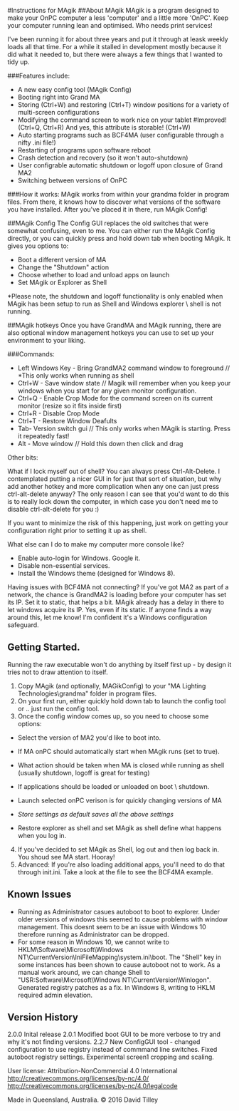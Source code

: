 #Instructions for MAgik
##About MAgik
MAgik is a program designed to make your OnPC computer a less 'computer' and a little more 'OnPC'. Keep your computer running lean and optimised. Who needs print services! 

I've been running it for about three years and put it through at leask weekly loads all that time. For a while it stalled in development mostly because it did what it needed to, but there were always a few things that I wanted to tidy up.

###Features include:
+ A new easy config tool (MAgik Config)
+ Booting right into Grand MA
+ Storing (Ctrl+W) and restoring (Ctrl+T) window positions for a variety of multi-screen configurations 
+ Modifying the command screen to work nice on your tablet #Improved! (Ctrl+Q, Ctrl+R) And yes, this attribute is storable! (Ctrl+W)
+ Auto starting programs such as BCF4MA (user configurable through a nifty .ini file!)
+ Restarting of programs upon software reboot
+ Crash detection and recovery (so it won't auto-shutdown)
+ User configrable automatic shutdown or logoff upon closure of Grand MA2
+ Switching between versions of OnPC

###How it works:
MAgik works from within your grandma folder in program files. From there, it knows how to discover what versions of the software you have installed.
After you've placed it in there, run MAgik Config!

##MAgik Config
The Config GUI replaces the old switches that were somewhat confusing, even to me. You can either run the MAgik Config directly, or you can quickly press and hold down tab when booting MAgik.
It gives you options to:
+ Boot a different version of MA
+ Change the "Shutdown" action
+ Choose whether to load and unload apps on launch
+ Set MAgik or Explorer as Shell

*Please note, the shutdown and logoff functionality is only enabled when MAgik has been setup to run as Shell and Windows explorer \ shell is not running.

##MAgik hotkeys
Once you have GrandMA and MAgik running, there are also optional window management hotkeys you can use to set up your environment to your liking. 

###Commands:
+ Left Windows Key - Bring GrandMA2 command window to foreground // *This only works when running as shell
+ Ctrl+W - Save window state // Magik will remember when you keep your windows when you start for any given monitor configuration.
+ Ctrl+Q - Enable Crop Mode for the command screen on its current monitor (resize so it fits inside first)
+ Ctrl+R - Disable Crop Mode
+ Ctrl+T - Restore Window Deafults
+ Tab- Version switch gui // This only works when MAgik is starting. Press it repeatedly fast!
+ Alt - Move window // Hold this down then click and drag

Other bits:

What if I lock myself out of shell?
You can always press Ctrl-Alt-Delete. I contemplated putting a nicer GUI in for just that sort of situation, but why add another hotkey and more complication when any one can just press ctrl-alt-delete anyway? The only reason I can see that you'd want to do this is to really lock down the computer, in which case you don't need me to disable ctrl-alt-delete for you :)

If you want to minimize the risk of this happening, just work on getting your configuration right prior to setting it up as shell.

What else can I do to make my computer more console like?
+ Enable auto-login for Windows. Google it.
+ Disable non-essential services.
+ Install the Windows theme (designed for Windows 8).

Having issues with BCF4MA not connecting? If you've got MA2 as part of a network, the chance is GrandMA2 is loading before your computer has set its IP. Set it to static, that helps a bit. MAgik already has a delay in there to let windows acquire its IP. Yes, even if its static. If anyone finds a way around this, let me know! I'm confident it's a Windows configuration safeguard.

Getting Started.
--------------------
Running the raw executable won't do anything by itself first up - by design it tries not to draw attention to itself.

1. Copy MAgik (and optionally, MAGikConfig) to your "MA Lighting Technologies\grandma" folder in program files.
2. On your first run, either quickly hold down tab to launch the config tool or .. just run the config tool.
3. Once the config window comes up, so you need to choose some options: 
- Select the version of MA2 you'd like to boot into.
- If MA onPC should automatically start when MAgik runs (set to true).
- What action should be taken when MA is closed while running as shell (usually shutdown, logoff is great for testing)
- If applications should be loaded or unloaded on boot \ shutdown.

- Launch selected onPC verison is for quickly changing versions of MA
- *Store settings as default saves all the above settings*
- Restore explorer as shell and set MAgik as shell define what happens when you log in.

4. If you've decided to set MAgik as Shell, log out and then log back in. You shoud see MA start. Hooray!
5. Advanced: If you're also loading additional apps, you'll need to do that through init.ini. Take a look at the file to see the BCF4MA example.

Known Issues
--------------
- Running as Administrator casues autoboot to boot to explorer. Under older versions of windows this seemed to cause problems with window management. This doesnt seem to be an issue with Windows 10 therefore running as Administrator can be dropped.
- For some reason in Windows 10, we cannot write to HKLM\Software\Microsoft\Windows NT\CurrentVersion\IniFileMapping\system.ini\boot. The "Shell" key in some instances has been shown to cause autoboot not to work. As a manual work around, we can change Shell to "USR:Software\Microsoft\Windows NT\CurrentVersion\Winlogon". Generated registry patches as a fix. In Windows 8, writing to HKLM required admin elevation.

Version History
---------------
2.0.0 Inital release
2.0.1 Modified boot GUI to be more verbose to try and why it's not finding versions.
2.2.7 New ConfigGUI tool - changed configuration to use registry instead of commmand line switches. Fixed autoboot registry settings. Experimental screen1 cropping and scaling.

User license:
Attribution-NonCommercial 4.0 International
http://creativecommons.org/licenses/by-nc/4.0/
http://creativecommons.org/licenses/by-nc/4.0/legalcode

Made in Queensland, Australia. 
© 2016 David Tilley
